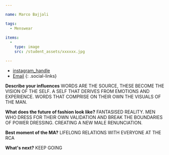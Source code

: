 ```yaml
---

name: Marco Bajjali

tags:
  - Menswear

items:
  -
    type: image
    src: /student_assets/xxxxxx.jpg

---
```


* [instagram_handle](https://www.instagram.com/@marcobajjali/)
* [Email](mailto:marco.bajjali@network.rca.ac.uk)
{: .social-links}

**Describe your influences**
WORDS ARE THE SOURCE, THESE BECOME THE VISION OF THE SELF. A SELF THAT
DERIVES FROM EMOTIONS AND EXPERIENCE. WORDS THAT COMPRISE ON THEIR OWN THE
VISUALS OF THE MAN.

**What does the future of fashion look like?**
FANTASISED REALITY. MEN WHO DRESS FOR THEIR OWN VALIDATION AND BREAK THE
BOUNDARIES OF POWER DRESSING. CREATING A NEW MALE RENUNCIATION.

**Best moment of the MA?**
LIFELONG RELATIONS WITH EVERYONE AT THE RCA

**What's next?**
KEEP GOING
